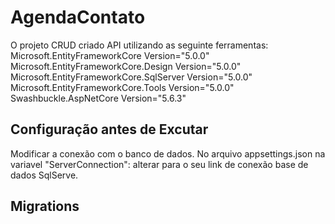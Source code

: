 # AgendaContato

O projeto CRUD criado API utilizando as seguinte ferramentas:
    Microsoft.EntityFrameworkCore Version="5.0.0"
    Microsoft.EntityFrameworkCore.Design Version="5.0.0"
    Microsoft.EntityFrameworkCore.SqlServer Version="5.0.0"
    Microsoft.EntityFrameworkCore.Tools Version="5.0.0"
    Swashbuckle.AspNetCore Version="5.6.3" 

## Configuração antes de Excutar
  Modificar a conexão com o banco de dados. 
  No arquivo appsettings.json na variavel  "ServerConnection": alterar para o seu link de conexão base de dados SqlServe.
  
## Migrations


